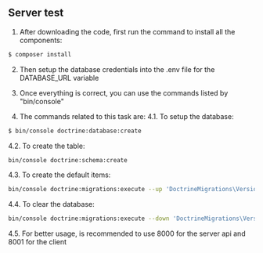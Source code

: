 ## Server test

1. After downloading the code, first run the command to install all the components:

```bash
$ composer install
```

2. Then setup the database credentials into the .env file for the DATABASE_URL variable

3. Once everything is correct, you can use the commands listed by "bin/console"

4. The commands related to this task are:
4.1. To setup the database:

```bash
$ bin/console doctrine:database:create
```

4.2. To create the table:

```bash
bin/console doctrine:schema:create
```

4.3. To create the default items:

```bash
bin/console doctrine:migrations:execute --up 'DoctrineMigrations\Version20210513225310'
```

4.4. To clear the database:

```bash
bin/console doctrine:migrations:execute --down 'DoctrineMigrations\Version20210513225310'
```

4.5. For better usage, is recommended to use 8000 for the server api and 8001 for the client